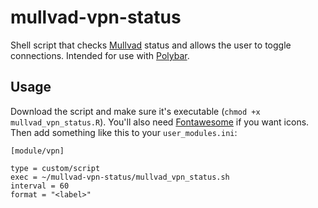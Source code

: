 # mullvad-vpn-status

Shell script that checks [Mullvad](https://mullvad.net/en) status and allows the user to toggle connections. Intended for use with [Polybar](https://github.com/polybar/polybar). 

## Usage

Download the script and make sure it's executable (`chmod +x mullvad_vpn_status.R`). You'll also need [Fontawesome](https://fontawesome.com/) if you want icons. Then add something like this to your `user_modules.ini`:

```
[module/vpn]

type = custom/script
exec = ~/mullvad-vpn-status/mullvad_vpn_status.sh
interval = 60
format = "<label>"
```
